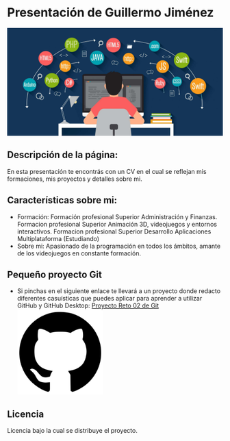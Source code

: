 # Presentación de Guillermo Jiménez
![Imagen de Portada](imagenes/presentacion.jpg)

## Descripción de la página:
En esta presentación te encontrás con un CV en el cual se reflejan mis formaciones, mis proyectos y detalles sobre mi.

## Características sobre mi:
- Formación: Formación profesional Superior Administración y Finanzas.
             Formacion profesional Superior Animación 3D, videojuegos y entornos interactivos.
             Formacion profesional Superior Desarrollo Aplicaciones Multiplataforma (Estudiando)
- Sobre mi: Apasionado de la programación en todos los ámbitos, amante de los videojuegos en constante formación.

## Pequeño proyecto Git
- Si pinchas en el siguiente enlace te llevará a un proyecto donde redacto diferentes casuísticas que puedes aplicar para aprender a utilizar GitHub y GitHub Desktop:
  [Proyecto Reto 02 de Git](https://github.com/GuillermoMJN/retogit)
  <a href="https://github.com/GuillermoMJN/retogit">
    <img src="imagenes/gitHubImage.png" alt="RetoGit" witdh="200px" height="200px">
</a>


## Licencia 
Licencia bajo la cual se distribuye el proyecto. 
